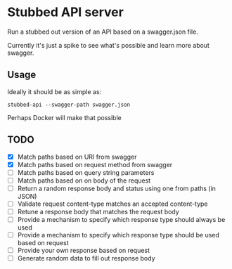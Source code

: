 # Stubbed API server

Run a stubbed out version of an API based on a swagger.json file.

Currently it's just a spike to see what's possible and learn more about swagger.

## Usage

Ideally it should be as simple as: 
```shell
stubbed-api --swagger-path swagger.json
```
Perhaps Docker will make that possible

## TODO

- [x] Match paths based on URI from swagger
- [x] Match paths based on request method from swagger
- [ ] Match paths based on query string parameters
- [ ] Match paths based on on body of the request
- [ ] Return a random response body and status using one from paths (in JSON)
- [ ] Validate request content-type matches an accepted content-type
- [ ] Retune a response body that matches the request body
- [ ] Provide a mechanism to specify which response type should always be used
- [ ] Provide a mechanism to specify which response type should be used based on request
- [ ] Provide your own response based on request
- [ ] Generate random data to fill out response body
